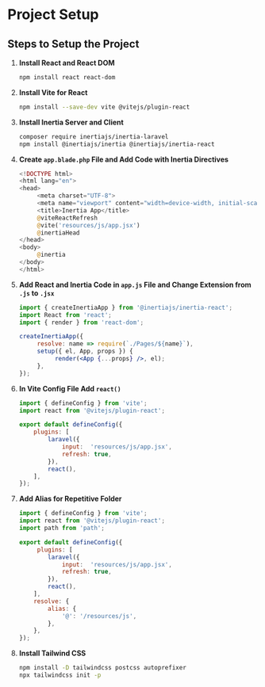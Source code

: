 # Project Setup

## Steps to Setup the Project

1. **Install React and React DOM**
    ```bash
    npm install react react-dom
    ```

2. **Install Vite for React**
    ```bash
    npm install --save-dev vite @vitejs/plugin-react
    ```

3. **Install Inertia Server and Client**
    ```bash
    composer require inertiajs/inertia-laravel
    npm install @inertiajs/inertia @inertiajs/inertia-react
    ```

4. **Create `app.blade.php` File and Add Code with Inertia Directives**
    ```php
    <!DOCTYPE html>
    <html lang="en">
    <head>
         <meta charset="UTF-8">
         <meta name="viewport" content="width=device-width, initial-scale=1.0">
         <title>Inertia App</title>
         @viteReactRefresh
         @vite('resources/js/app.jsx')
         @inertiaHead
    </head>
    <body>
         @inertia
    </body>
    </html>
    ```

5. **Add React and Inertia Code in `app.js` File and Change Extension from `.js` to `.jsx`**
    ```jsx
    import { createInertiaApp } from '@inertiajs/inertia-react';
    import React from 'react';
    import { render } from 'react-dom';

    createInertiaApp({
         resolve: name => require(`./Pages/${name}`),
         setup({ el, App, props }) {
              render(<App {...props} />, el);
         },
    });
    ```

6. **In Vite Config File Add `react()`**
    ```javascript
    import { defineConfig } from 'vite';
    import react from '@vitejs/plugin-react';

    export default defineConfig({
        plugins: [
            laravel({
                input:  'resources/js/app.jsx',
                refresh: true,
            }),
            react(),
        ],
    });
    ```

7. **Add Alias for Repetitive Folder**
    ```javascript
    import { defineConfig } from 'vite';
    import react from '@vitejs/plugin-react';
    import path from 'path';

    export default defineConfig({
         plugins: [
            laravel({
                input:  'resources/js/app.jsx',
                refresh: true,
            }),
            react(),
        ],
        resolve: {
            alias: {
                '@': '/resources/js',
            },
        },
    });
    ```

8. **Install Tailwind CSS**
    ```bash
    npm install -D tailwindcss postcss autoprefixer
    npx tailwindcss init -p
    ```
